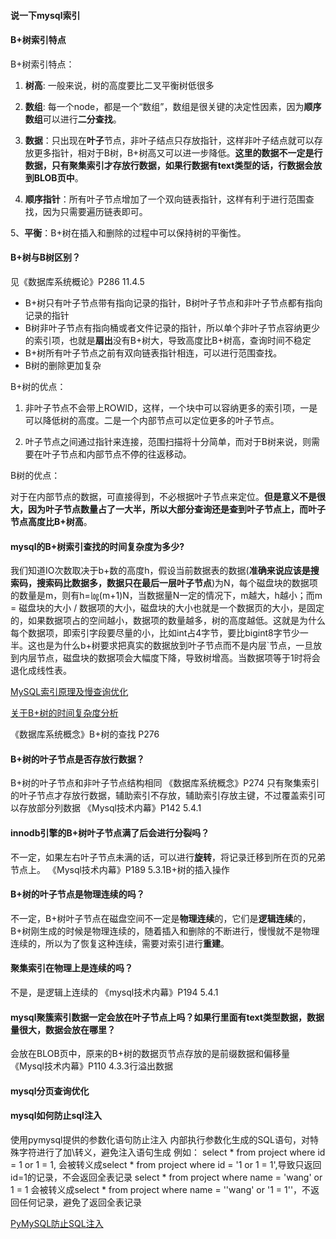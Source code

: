 #### 说一下mysql索引

#### B+树索引特点
B+树索引特点：
1. **树高**: 一般来说，树的高度要比二叉平衡树低很多

2. **数组**: 每一个node，都是一个“数组”，数组是很关键的决定性因素，因为**顺序数组**可以进行**二分查找**。

3. **数据**：只出现在**叶子**节点，非叶子结点只存放指针，这样非叶子结点就可以存放更多指针，相对于B树，B+树高又可以进一步降低。**这里的数据不一定是行数据，只有聚集索引才存放行数据，如果行数据有text类型的话，行数据会放到BLOB页中**。

4. **顺序指针**：所有叶子节点增加了一个双向链表指针，这样有利于进行范围查找，因为只需要遍历链表即可。

5、**平衡**：B+树在插入和删除的过程中可以保持树的平衡性。

#### B+树与B树区别？
见《数据库系统概论》P286 11.4.5
- B+树只有叶子节点带有指向记录的指针，B树叶子节点和非叶子节点都有指向记录的指针
- B树非叶子节点有指向桶或者文件记录的指针，所以单个非叶子节点容纳更少的索引项，也就是**扇出**没有B+树大，导致高度比B+树高，查询时间不稳定
- B+树所有叶子节点之前有双向链表指针相连，可以进行范围查找。
- B树的删除更加复杂

B+树的优点：

1. 非叶子节点不会带上ROWID，这样，一个块中可以容纳更多的索引项，一是可以降低树的高度。二是一个内部节点可以定位更多的叶子节点。

2. 叶子节点之间通过指针来连接，范围扫描将十分简单，而对于B树来说，则需要在叶子节点和内部节点不停的往返移动。

B树的优点：

对于在内部节点的数据，可直接得到，不必根据叶子节点来定位。**但是意义不是很大，因为叶子节点数量占了一大半，所以大部分查询还是查到叶子节点上，而叶子节点高度比B+树高**。

#### mysql的B+树索引查找的时间复杂度为多少?

我们知道IO次数取决于b+数的高度h，假设当前数据表的数据(**准确来说应该是搜索码，搜索码比数据多，数据只在最后一层叶子节点**)为N，每个磁盘块的数据项的数量是m，则有h=㏒(m+1)N，当数据量N一定的情况下，m越大，h越小；而m = 磁盘块的大小 /  数据项的大小，磁盘块的大小也就是一个数据页的大小，是固定的，如果数据项占的空间越小，数据项的数量越多，树的高度越低。这就是为什么每个数据项，即索引字段要尽量的小，比如int占4字节，要比bigint8字节少一半。这也是为什么b+树要求把真实的数据放到叶子节点而不是内层`节点，一旦放到内层节点，磁盘块的数据项会大幅度下降，导致树增高。当数据项等于1时将会退化成线性表。

[MySQL索引原理及慢查询优化](https://tech.meituan.com/2014/06/30/mysql-index.html)

[关于B+树的时间复杂度分析](https://blog.csdn.net/wufeifan_learner/article/details/109724836)

《数据库系统概念》B+树的查找 P276

#### B+树的叶子节点是否存放行数据？
B+树的叶子节点和非叶子节点结构相同
《数据库系统概念》P274
只有聚集索引的叶子节点才存放行数据，辅助索引不存放，辅助索引存放主键，不过覆盖索引可以存放部分列数据
《Mysql技术内幕》P142 5.4.1

#### innodb引擎的B+树叶子节点满了后会进行分裂吗？
不一定，如果左右叶子节点未满的话，可以进行**旋转**，将记录迁移到所在页的兄弟节点上。
《Mysql技术内幕》P189 5.3.1B+树的插入操作

#### B+树的叶子节点是物理连续的吗？
不一定，B+树叶子节点在磁盘空间不一定是**物理连续**的，它们是**逻辑连续**的，B+树刚生成的时候是物理连续的，随着插入和删除的不断进行，慢慢就不是物理连续的，所以为了恢复这种连续，需要对索引进行**重建**。
#### 聚集索引在物理上是连续的吗？
不是，是逻辑上连续的 《mysql技术内幕》P194 5.4.1

#### mysql聚簇索引数据一定会放在叶子节点上吗？如果行里面有text类型数据，数据量很大，数据会放在哪里？
会放在BLOB页中，原来的B+树的数据页节点存放的是前缀数据和偏移量
《Mysql技术内幕》P110 4.3.3行溢出数据

#### mysql分页查询优化

#### mysql如何防止sql注入
使用pymysql提供的参数化语句防止注入
内部执行参数化生成的SQL语句，对特殊字符进行了加\转义，避免注入语句生成
例如：
select * from project where id = 1 or 1 = 1,
会被转义成select * from project where id = '1 or 1 = 1',导致只返回id=1的记录，不会返回全表记录
select * from project where name = 'wang' or 1 = 1
会被转义成select * from project where name = '\'wang\' or \'1 = 1\''，不返回任何记录，避免了返回全表记录

[PyMySQL防止SQL注入](https://www.cnblogs.com/freely/p/6798717.html)

